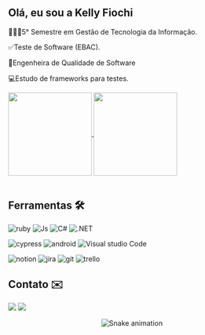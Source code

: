 ## Olá, eu sou a Kelly Fiochi
👩🏻‍💻5° Semestre em Gestão de Tecnologia da Informação.

✅Teste de Software (EBAC).

💼Engenheira de Qualidade de Software

💻Estudo de frameworks para testes.
</div>
    <a href="https://github.com/Kellyfiocchi/github-readme-stats">
  <img height=170 align="center" src="https://github-readme-stats.vercel.app/api?username=Kellyfiocchi" />
  <a href="https://github.com/Kellyfiocchi/convoychat">
  <img height=170 align="center" src="https://github-readme-stats.vercel.app/api/top-langs?username=Kellyfiocchi&layout=compact&langs_count=8&card_width=320" />
 
</a>
<div style="display: inline_block"><br>


 ## Ferramentas 🛠️
  
![ruby](https://img.shields.io/badge/Ruby-CC342D?style=for-the-badge&logo=ruby&logoColor=white)
![Js](https://img.shields.io/badge/JavaScript-F7DF1E?style=for-the-badge&logo=javascript&logoColor=black)
![C#](https://img.shields.io/badge/C%23-239120?style=for-the-badge&logo=c-sharp&logoColor=white)
![.NET](https://img.shields.io/badge/.NET-5C2D91?style=for-the-badge&logo=.net&logoColor=white)


![cypress](https://img.shields.io/badge/Cypress-17202C?style=for-the-badge&logo=cypress&logoColor=white)
![android](https://img.shields.io/badge/Android_Studio-3DDC84?style=for-the-badge&logo=android-studio&logoColor=white)
![Visual studio Code](https://img.shields.io/badge/Visual_Studio_Code-0078D4?style=for-the-badge&logo=visual%20studio%20code&logoColor=white)



![notion](https://img.shields.io/badge/Notion-000000?style=for-the-badge&logo=notion&logoColor=white)
![jira](https://img.shields.io/badge/Jira-0052CC?style=for-the-badge&logo=Jira&logoColor=white)
![git](https://img.shields.io/badge/GIT-E44C30?style=for-the-badge&logo=git&logoColor=white)
![trello](https://img.shields.io/badge/Trello-0052CC?style=for-the-badge&logo=trello&logoColor=white)



</div>
  
  ## Contato ✉️
 
<div> 
  
  <a href = "mailto:fiocchi1989@gmail.com"><img src="https://img.shields.io/badge/-Gmail-%23333?style=for-the-badge&logo=gmail&logoColor=white" target="_blank"></a>
  <a href="https://www.linkedin.com/in/kelly-fiochi-937574235/" target="_blank"><img src="https://img.shields.io/badge/-LinkedIn-%230077B5?style=for-the-badge&logo=linkedin&logoColor=white" target="_blank"></a> 

   </div>

<div align="center">

  ![Snake animation](https://github.com/danielbped/danielbped/blob/output/github-contribution-grid-snake.svg)
  
</div>                                                                                                                 
